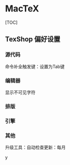 # MacTeX

[TOC]

## TexShop 偏好设置

### 源代码

命令补全触发键：设置为Tab键

### 编辑器

显示不可见字符

### 排版

### 引擎

### 其他

升级工具：自动检查更新：每月

y

